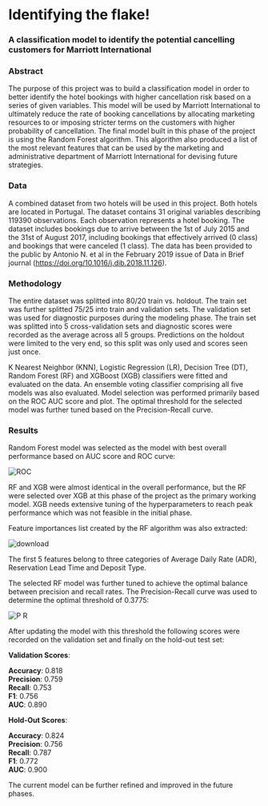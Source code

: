 # Identifying the flake!

### A classification model to identify the potential cancelling customers for Marriott International

### Abstract

The purpose of this project was to build a classification model in order to better identify the hotel bookings with higher cancellation risk based on a series of given variables. This model will be used by Marriott International to ultimately reduce the rate of booking cancellations by allocating marketing resources to or imposing stricter terms on the customers with higher probability of cancellation. The final model built in this phase of the project is using the Random Forest algorithm. This algorithm also produced a list of the most relevant features that can be used by the marketing and administrative department of Marriott International for devising future strategies.

### Data

A combined dataset from two hotels will be used in this project. Both hotels are located in Portugal. The dataset contains 31 original variables describing 119390 observations. Each observation represents a hotel booking. The dataset includes bookings due to arrive between the 1st of July 2015 and the 31st of August 2017, including bookings that effectively arrived (0 class) and bookings that were canceled (1 class). The data has been provided to the public by Antonio N. et al in the February 2019 issue of Data in Brief journal (https://doi.org/10.1016/j.dib.2018.11.126).

### Methodology

The entire dataset was splitted into 80/20 train vs. holdout. The train set was further splitted 75/25 into train and validation sets. The validation set was used for diagnostic purposes during the modeling phase. The train set was splitted into 5 cross-validation sets and diagnostic scores were recorded as the average across all 5 groups. Predictions on the holdout were limited to the very end, so this split was only used and scores seen just once.

K Nearest Neighbor (KNN), Logistic Regression (LR), Decision Tree (DT), Random Forest (RF) and XGBoost (XGB) classifiers were fitted and evaluated on the data. An ensemble voting classifier comprising all five models was also evaluated. Model selection was performed primarily based on the ROC AUC score and plot. The optimal threshold for the selected model was further tuned based on the Precision-Recall curve.

### Results

Random Forest model was selected as the model with best overall performance based on AUC score and ROC curve:

![ROC](https://user-images.githubusercontent.com/84594280/142649031-bb7ea613-38bc-4882-83b3-a4e49bcf7875.png)

RF and XGB were almost identical in the overall performance, but the RF were selected over XGB at this phase of the project as the primary working model. XGB needs extensive tuning of the hyperparameters to reach peak performance which was not feasible in the initial phase.

Feature importances list created by the RF algorithm was also extracted:

![download](https://user-images.githubusercontent.com/84594280/142649295-28af98e7-5683-47b7-9f0f-59474daabbe6.png)

The first 5 features belong to three categories of Average Daily Rate (ADR), Reservation Lead Time and Deposit Type.

The selected RF model was further tuned to achieve the optimal balance between precision and recall rates. The Precision-Recall curve was used to determine the optimal threshold of 0.3775:

![P R](https://user-images.githubusercontent.com/84594280/142649406-70ab9996-0bcd-4bbb-8a7f-e832aa1680ec.png)

After updating the model with this threshold the following scores were recorded on the validation set and finally on the hold-out test set:

__Validation Scores__:

__Accuracy__: 0.818<br>
__Precision__: 0.759<br>
__Recall__: 0.753<br>
__F1__: 0.756<br>
__AUC__: 0.890<br>


__Hold-Out Scores__:

__Accuracy__: 0.824<br>
__Precision__: 0.756<br>
__Recall__: 0.787<br>
__F1__: 0.772<br>
__AUC__: 0.900<br>

The current model can be further refined and improved in the future phases.




